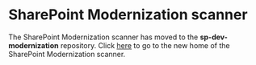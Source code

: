 # SharePoint Modernization scanner #

The SharePoint Modernization scanner has moved to the **sp-dev-modernization** repository. Click [here](https://github.com/SharePoint/sp-dev-modernization/tree/master/Tools/SharePoint.Modernization) to go to the new home of the SharePoint Modernization scanner.